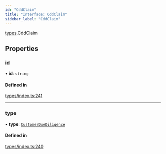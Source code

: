 ```yaml
---
id: "CddClaim"
title: "Interface: CddClaim"
sidebar_label: "CddClaim"
---
```


[types](../../../modules/Types/Types.md).CddClaim

## Properties

### id

• **id**: `string`

#### Defined in

[types/index.ts:241](https://github.com/PolymeshAssociation/polymesh-sdk/blob/acc2284c/src/types/index.ts#L241)

___

### type

• **type**: [`CustomerDueDiligence`](../../../enums/Types/ClaimType/ClaimType.md#customerduediligence)

#### Defined in

[types/index.ts:240](https://github.com/PolymeshAssociation/polymesh-sdk/blob/acc2284c/src/types/index.ts#L240)
